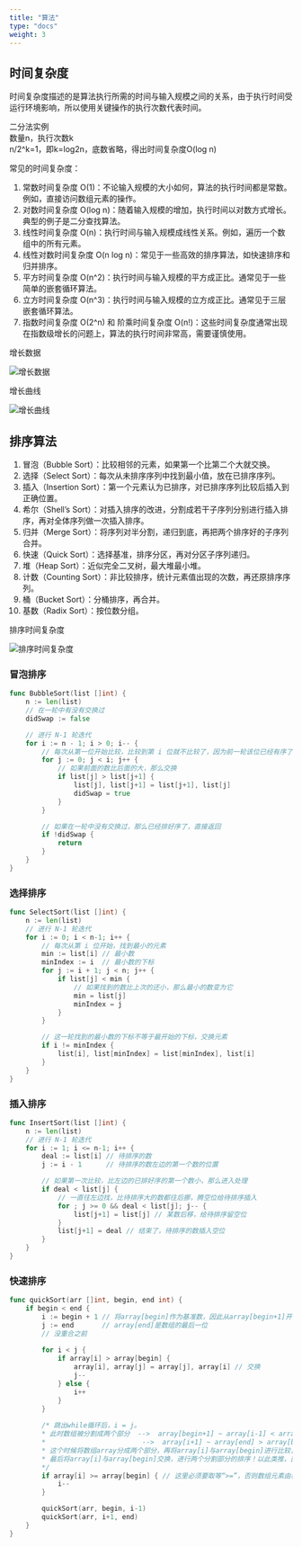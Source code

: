 ```yaml
---
title: "算法"
type: "docs"
weight: 3
---
```


## 时间复杂度

时间复杂度描述的是算法执行所需的时间与输入规模之间的关系，由于执行时间受运行环境影响，所以使用关键操作的执行次数代表时间。

二分法实例  
数量n，执行次数k  
n/2^k=1，即k=log2n，底数省略，得出时间复杂度O(log n)

常见的时间复杂度：

1. 常数时间复杂度 O(1)：不论输入规模的大小如何，算法的执行时间都是常数。例如，直接访问数组元素的操作。
2. 对数时间复杂度 O(log n)：随着输入规模的增加，执行时间以对数方式增长。典型的例子是二分查找算法。 
3. 线性时间复杂度 O(n)：执行时间与输入规模成线性关系。例如，遍历一个数组中的所有元素。 
4. 线性对数时间复杂度 O(n log n)：常见于一些高效的排序算法，如快速排序和归并排序。 
5. 平方时间复杂度 O(n^2)：执行时间与输入规模的平方成正比。通常见于一些简单的嵌套循环算法。 
6. 立方时间复杂度 O(n^3)：执行时间与输入规模的立方成正比。通常见于三层嵌套循环算法。 
7. 指数时间复杂度 O(2^n) 和 阶乘时间复杂度 O(n!)：这些时间复杂度通常出现在指数级增长的问题上，算法的执行时间非常高，需要谨慎使用。

增长数据

![增长数据](algorithm1.png)

增长曲线

![增长曲线](algorithm2.png)

## 排序算法

1. 冒泡（Bubble Sort）：比较相邻的元素，如果第一个比第二个大就交换。
2. 选择（Select Sort）：每次从未排序序列中找到最小值，放在已排序序列。
3. 插入（Insertion Sort）：第一个元素认为已排序，对已排序序列比较后插入到正确位置。
4. 希尔（Shell’s Sort）：对插入排序的改进，分割成若干子序列分别进行插入排序，再对全体序列做一次插入排序。
5. 归并（Merge Sort）：将序列对半分割，递归到底，再把两个排序好的子序列合并。
6. 快速（Quick Sort）：选择基准，排序分区，再对分区子序列递归。
7. 堆（Heap Sort）：近似完全二叉树，最大堆最小堆。
8. 计数（Counting Sort）：非比较排序，统计元素值出现的次数，再还原排序序列。
9. 桶（Bucket Sort）：分桶排序，再合并。
10. 基数（Radix Sort）：按位数分组。

排序时间复杂度

![排序时间复杂度](algorithm_sort.png)

### 冒泡排序

```go
func BubbleSort(list []int) {
    n := len(list)
    // 在一轮中有没有交换过
    didSwap := false

    // 进行 N-1 轮迭代
    for i := n - 1; i > 0; i-- {
        // 每次从第一位开始比较，比较到第 i 位就不比较了，因为前一轮该位已经有序了
        for j := 0; j < i; j++ {
            // 如果前面的数比后面的大，那么交换
            if list[j] > list[j+1] {
                list[j], list[j+1] = list[j+1], list[j]
                didSwap = true
            }
        }

        // 如果在一轮中没有交换过，那么已经排好序了，直接返回
        if !didSwap {
            return
        }
    }
}
```

### 选择排序

```go
func SelectSort(list []int) {
    n := len(list)
    // 进行 N-1 轮迭代
    for i := 0; i < n-1; i++ {
        // 每次从第 i 位开始，找到最小的元素
        min := list[i] // 最小数
        minIndex := i  // 最小数的下标
        for j := i + 1; j < n; j++ {
            if list[j] < min {
                // 如果找到的数比上次的还小，那么最小的数变为它
                min = list[j]
                minIndex = j
            }
        }

        // 这一轮找到的最小数的下标不等于最开始的下标，交换元素
        if i != minIndex {
            list[i], list[minIndex] = list[minIndex], list[i]
        }
    }
}
```

### 插入排序

```go
func InsertSort(list []int) {
    n := len(list)
    // 进行 N-1 轮迭代
    for i := 1; i <= n-1; i++ {
        deal := list[i] // 待排序的数
        j := i - 1      // 待排序的数左边的第一个数的位置

        // 如果第一次比较，比左边的已排好序的第一个数小，那么进入处理
        if deal < list[j] {
            // 一直往左边找，比待排序大的数都往后挪，腾空位给待排序插入
            for ; j >= 0 && deal < list[j]; j-- {
                list[j+1] = list[j] // 某数后移，给待排序留空位
            }
            list[j+1] = deal // 结束了，待排序的数插入空位
        }
    }
}
```

### 快速排序

```go
func quickSort(arr []int, begin, end int) {
	if begin < end {
		i := begin + 1 // 将array[begin]作为基准数，因此从array[begin+1]开始与基准数比较！ 
		j := end       // array[end]是数组的最后一位
		// 没重合之前 
		
		for i < j {
			if array[i] > array[begin] {
				array[i], array[j] = array[j], array[i] // 交换
				j--
			} else {
				i++
			}
		}
		
		/* 跳出while循环后，i = j。
		* 此时数组被分割成两个部分  -->  array[begin+1] ~ array[i-1] < array[begin]
		*                        -->  array[i+1] ~ array[end] > array[begin]
		* 这个时候将数组array分成两个部分，再将array[i]与array[begin]进行比较，决定array[i]的位置。
		* 最后将array[i]与array[begin]交换，进行两个分割部分的排序！以此类推，直到最后i = j不满足条件就退出！
		*/
		if array[i] >= array[begin] { // 这里必须要取等“>=”，否则数组元素由相同的值组成时，会出现错误！ 
			i--
		}

		quickSort(arr, begin, i-1)
		quickSort(arr, i+1, end)
	}
}
```
